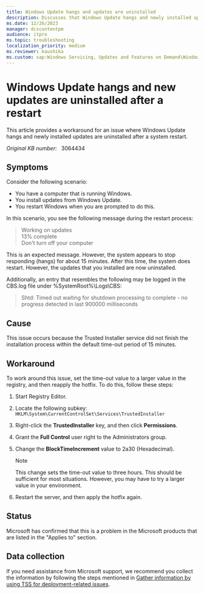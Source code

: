 ```yaml
---
title: Windows Update hangs and updates are uninstalled
description: Discusses that Windows Update hangs and newly installed updates are uninstalled after a system restart in Windows. Provides a workaround.
ms.date: 12/26/2023
manager: dcscontentpm
audience: itpro
ms.topic: troubleshooting
localization_priority: medium
ms.reviewer: kaushika
ms.custom: sap:Windows Servicing, Updates and Features on Demand\Windows Update fails - installation rolls back, csstroubleshoot
---
```

# Windows Update hangs and new updates are uninstalled after a restart

This article provides a workaround for an issue where Windows Update hangs and newly installed updates are uninstalled after a system restart.

_Original KB number:_ &nbsp; 3064434

## Symptoms

Consider the following scenario:  

- You have a computer that is running Windows.
- You install updates from Windows Update.
- You restart Windows when you are prompted to do this.

In this scenario, you see the following message during the restart process:

> Working on updates  
13% complete  
Don't turn off your computer  

This is an expected message. However, the system appears to stop responding (hangs) for about 15 minutes. After this time, the system does restart. However, the updates that you installed are now uninstalled.

Additionally, an entry that resembles the following may be logged in the CBS.log file under %SystemRoot%\Logs\CBS:

> Shtd: Timed out waiting for shutdown processing to complete - no progress detected in last 900000 milliseconds

## Cause

This issue occurs because the Trusted Installer service did not finish the installation process within the default time-out period of 15 minutes.

## Workaround

To work around this issue, set the time-out value to a larger value in the registry, and then reapply the hotfix. To do this, follow these steps:  

1. Start Registry Editor.
2. Locate the following subkey:  
    `HKLM\System\CurrentControlSet\Services\TrustedInstaller`  
3. Right-click the **TrustedInstaller** key, and then click **Permissions**.
4. Grant the **Full Control** user right to the Administrators group.
5. Change the **BlockTimeIncrement** value to 2a30 (Hexadecimal).

    > [!NOTE]
    > This change sets the time-out value to three hours. This should be sufficient for most situations. However, you may have to try a larger value in your environment.
6. Restart the server, and then apply the hotfix again.

## Status

Microsoft has confirmed that this is a problem in the Microsoft products that are listed in the "Applies to" section.

## Data collection

If you need assistance from Microsoft support, we recommend you collect the information by following the steps mentioned in [Gather information by using TSS for deployment-related issues](../windows-troubleshooters/gather-information-using-tss-deployment.md).
